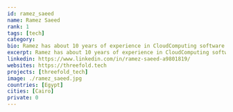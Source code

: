 ```yaml
---
id: ramez_saeed
name: Ramez Saeed
rank: 1
tags: [tech]
category:
bio: Ramez has about 10 years of experience in CloudComputing software. He joined Kristof and his team on 2008, Started in Q-layer, Amplidata, GiG and currently TFtech. Currently Ramez is working as a quality control and operations teamleader. Engineer fell in love with Threefold Threefold is the upcoming internet future, we are creating conscious futures together.
excerpt: Ramez has about 10 years of experience in CloudComputing software.
linkedin: https://www.linkedin.com/in/ramez-saeed-a9801819/
websites: https://threefold.tech
projects: [threefold_tech]
image: ./ramez_saeed.jpg
countries: [Egypt]
cities: [Cairo]
private: 0
---
```

